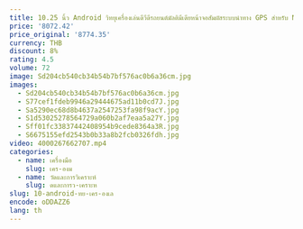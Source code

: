```yaml
---
title: 10.25 นิ้ว Android วิทยุเครื่องเล่นดีวีดีรถยนต์มัลติมีเดียหน้าจอสัมผัสระบบนําทาง GPS สําหรับ Mercedes Benz GLK 2009-2015
price: '8072.42'
price_original: '8774.35'
currency: THB
discount: 8%
rating: 4.5
volume: 72
image: Sd204cb540cb34b54b7bf576ac0b6a36cm.jpg
images:
  - Sd204cb540cb34b54b7bf576ac0b6a36cm.jpg
  - S77cef1fdeb9946a29444675ad11b0cd7J.jpg
  - Sa5290ec68d8b4637a2547253fa98f9acY.jpg
  - S1d53025278564729a060b2af7eaa5a27Y.jpg
  - Sff01fc33837442408954b9cede8364a3R.jpg
  - S6675155efd2543b0b33a8b2fcb0326fdh.jpg
video: 4000267662707.mp4
categories:
  - name: เครื่องมือ
    slug: เคร-องม
  - name: วัดและการวิเคราะห์
    slug: ดและการว-เคราะห
slug: 10-android-ทย-เคร-องเล
encode: oDDAZZ6
lang: th
---
```

  